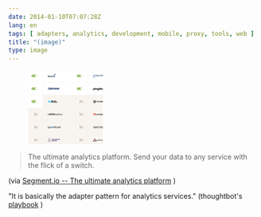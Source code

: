 ```yaml
---
date: 2014-01-10T07:07:28Z
lang: en
tags: [ adapters, analytics, development, mobile, proxy, tools, web ]
title: "(image)"
type: image
---
```


<figure>
<a
href="https://hugo.ferreira.cc/the-ultimate-analytics-platform-send-your-data-to/attachment/230/"
rel="attachment"><img
src="tumblr_mz7dy3pM1p1qz82meo1_1280-150x150.png"
width="150" height="150" /></a></figure>

> The ultimate analytics platform. Send your data to any service with
> the flick of a switch.

(via [Segment.io -- The ultimate analytics
platform](https://segment.io/) )

"It is basically the adapter pattern for analytics services."
(thoughtbot's
[playbook](http://playbook.thoughtbot.com/#instrumentation) )

